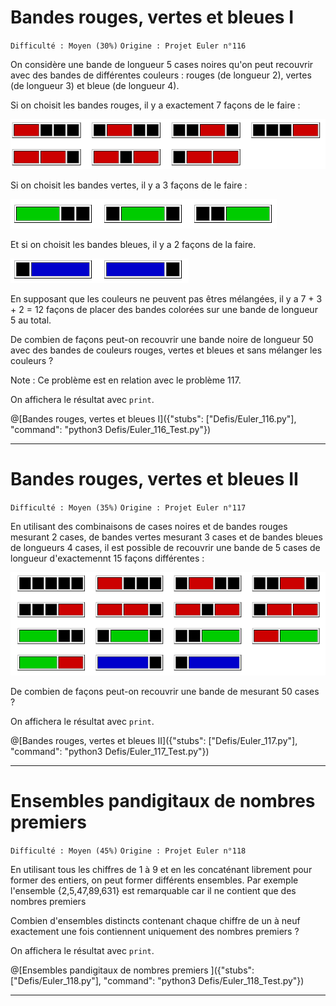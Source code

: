 # Bandes rouges, vertes et bleues I
`Difficulté : Moyen (30%)`
`Origine : Projet Euler n°116`

On considère une bande de longueur 5 cases noires qu'on peut recouvrir avec des bandes de différentes couleurs : rouges (de longueur 2), vertes (de longueur 3) et bleue (de longueur 4).

Si on choisit les bandes rouges, il y a exactement 7 façons de le faire :

![Bandes rouges](Euler116_1.png)

Si on choisit les bandes vertes, il y a 3 façons de le faire : 

![Bandes vertes](Euler116_2.png)
		
Et si on choisit les bandes bleues, il y a 2 façons de la faire.

![Bandes bleues](Euler116_3.png)

En supposant que les couleurs ne peuvent pas êtres mélangées, il y a 7 + 3 + 2 = 12 façons de placer des bandes colorées sur une bande de longueur 5 au total.

De combien de façons peut-on recouvrir une bande noire de longueur 50 avec des bandes de couleurs rouges, vertes et bleues et sans mélanger les couleurs ?

Note : Ce problème est en relation avec le problème 117.

On affichera le résultat avec `print`.

@[Bandes rouges, vertes et bleues I]({"stubs": ["Defis/Euler_116.py"], "command": "python3 Defis/Euler_116_Test.py"})

---

# Bandes rouges, vertes et bleues II
`Difficulté : Moyen (35%)`
`Origine : Projet Euler n°117`

En utilisant des combinaisons de cases noires et de bandes rouges mesurant 2 cases, de bandes vertes mesurant 3 cases et de bandes bleues de longueurs 4 cases, il est possible de recouvrir une bande de 5 cases de longueur d'exactemennt 15 façons différentes : 

![bandes colorées](Euler117.png)

De combien de façons peut-on recouvrir une bande de mesurant 50 cases ?

On affichera le résultat avec `print`.

@[Bandes rouges, vertes et bleues II]({"stubs": ["Defis/Euler_117.py"], "command": "python3 Defis/Euler_117_Test.py"})

---

# Ensembles pandigitaux de nombres premiers 
`Difficulté : Moyen (45%)`
`Origine : Projet Euler n°118`

En utilisant tous les chiffres de 1 à 9 et en les concaténant librement pour former des entiers, on peut former différents ensembles. Par exemple l'ensemble {2,5,47,89,631} est remarquable car il ne contient que des nombres premiers

Combien d'ensembles distincts contenant chaque chiffre de un à neuf exactement une fois contiennent uniquement des nombres premiers ?

On affichera le résultat avec `print`.

@[Ensembles pandigitaux de nombres premiers ]({"stubs": ["Defis/Euler_118.py"], "command": "python3 Defis/Euler_118_Test.py"})

---
